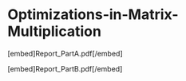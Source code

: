 # Optimizations-in-Matrix-Multiplication
[embed]Report_PartA.pdf[/embed]

[embed]Report_PartB.pdf[/embed]
